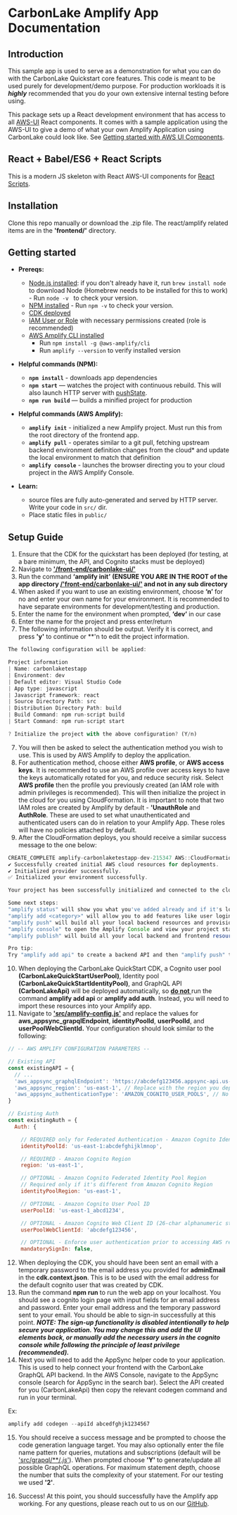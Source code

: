 <!-- *Copyright Amazon.com, Inc.  This package is confidential and proprietary Amazon.com, Inc. software.* -->

# CarbonLake Amplify App Documentation
## Introduction
This sample app is used to serve as a demonstration for what you can do with the CarbonLake Quickstart core features. This code is meant to be used purely for development/demo purpose. For production workloads it is ***highly*** recommended that you do your own extensive internal testing before using.

This package sets up a React development environment that has access to all [AWS-UI](https://github.com/aws/awsui-documentation) React components. It comes with a sample application using the AWS-UI to give a demo of what your own Amplify Application using CarbonLake could look like. See [Getting started with AWS UI Components](https://polaris.a2z.com/resources/bob_ross/).

## React + Babel/ES6 + React Scripts

This is a modern JS skeleton with React AWS-UI components for [React Scripts](https://create-react-app.dev/docs/available-scripts).

## Installation

Clone this repo manually or download the .zip file. The react/amplify related items are in the **'frontend/'** directory.

## Getting started

* **Prereqs:**
    * [Node.js installed](http://nodejs.org): if you don't already have it, run `brew install node` to download Node (Homebrew needs to be installed for this to work) - Run `node -v ` to check your version.
    * [NPM installed](https://www.npmjs.com/) - Run `npm -v` to check your version.
    * [CDK deployed](https://google.com)
    * [IAM User or Role](https://docs.aws.amazon.com/IAM/latest/UserGuide/id_roles_create.html) with necessary permissions created (role is recommended)
    * [AWS Amplify CLI installed](https://google.com)
        * Run `npm install -g @aws-amplify/cli`
        * Run  `amplify --version` to verify installed version

* **Helpful commands (NPM):**
    * **`npm install`** - downloads app dependencies
    * **`npm start`** — watches the project with continuous rebuild. This will also launch HTTP server with [pushState](https://developer.mozilla.org/en-US/docs/Web/Guide/API/DOM/Manipulating_the_browser_history).
    * **`npm run build`** — builds a minified project for production
* **Helpful commands (AWS Amplify):**
    * **`amplify init`** - initialized a new Amplify project. Must run this from the root directory of the frontend app.
    * **`amplify pull`** -  operates similar to a git pull, fetching upstream backend environment definition changes from the cloud* and update the local environment to match that definition
    * **`amplify console`** - launches the browser directing you to your cloud project in the AWS Amplify Console.

* **Learn:**
    * source files are fully auto-generated and served by HTTP server.  Write your code in `src/` dir.
    * Place static files in `public/`
## Setup Guide
1. Ensure that the CDK for the quickstart has been deployed (for testing, at a bare minimum, the API, and Cognito stacks must be deployed)
2. Navigate to <ins>**'/front-end/carbonlake-ui/'**
3. Run the command **‘amplify init’** **(ENSURE YOU ARE IN THE ROOT of the app directory <ins>/'front-end/carbonlake-ui/'</ins> and not in any sub directory**
4. When asked if you want to use an existing environment, choose **‘n’** for no and enter your own name for your environment. It is recommended to have separate environments for development/testing and production.
5. Enter the name for the environment when prompted, **‘dev’** in our case
6. Enter the name for the project and press enter/return
7. The following information should be output. Verify it is correct, and press **'y'** to continue or **'n to edit the project information.

```javascript
The following configuration will be applied:

Project information
| Name: carbonlaketestapp
| Environment: dev
| Default editor: Visual Studio Code
| App type: javascript
| Javascript framework: react
| Source Directory Path: src
| Distribution Directory Path: build
| Build Command: npm run-script build
| Start Command: npm run-script start

? Initialize the project with the above configuration? (Y/n)
```

7. You will then be asked to select the authentication method you wish to use. This is used by AWS Amplify to deploy the application.
8. For authentication method, choose either **AWS profile**, or **AWS access keys**. It is recommended to use an AWS profile over access keys to have the keys automatically rotated for you, and reduce security risk. Select **AWS profile** then the profile you previously created (an IAM role with admin privileges is recommended). This will then initialize the project in the cloud for you using CloudFormation.
It is important to note that two IAM roles are created by Amplify by default - **'UnauthRole** and **AuthRole**. These are used to set what unauthenticated and authenticated users can do in relation to your Amplify App. These roles will have no policies attached by default.
4. After the CloudFormation deploys, you should receive a similar success message to the one below:
```javascript
CREATE_COMPLETE amplify-carbonlaketestapp-dev-215347 AWS::CloudFormation::Stack Thu May 26 2022 21:54:20 GMT-0400 (Eastern Daylight Time)
✔ Successfully created initial AWS cloud resources for deployments.
✔ Initialized provider successfully.
✅ Initialized your environment successfully.

Your project has been successfully initialized and connected to the cloud!

Some next steps:
"amplify status" will show you what you've added already and if it's locally configured or deployed
"amplify add <category>" will allow you to add features like user login or a backend API
"amplify push" will build all your local backend resources and provision it in the cloud
"amplify console" to open the Amplify Console and view your project status
"amplify publish" will build all your local backend and frontend resources (if you have hosting category added) and provision it in the cloud

Pro tip:
Try "amplify add api" to create a backend API and then "amplify push" to deploy everything
```
10. When deploying the CarbonLake QuickStart CDK, a Cognito user pool **(CarbonLakeQuickStartUserPool)**, Identity pool **(CarbonLakeQuickStartIdentityPool)**, and GraphQL API **(CarbonLakeApi)** will be deployed automatically, so <ins> **do not** </ins>  run the command **amplify add api** or **amplify add auth**. Instead, you will need to import these resources into your Amplify app.
11. Navigate to <ins>**'src/amplify-config.js'**</ins> and replace the values for **aws_appsync_grapqlEndpoint**, **identityPoolId**, **userPoolId**, and **userPoolWebClientId.** Your configuration should look similar to the following:
```javascript
// -- AWS AMPLIFY CONFIGURATION PARAMETERS --

// Existing API
const existingAPI = {
  // ...
  'aws_appsync_graphqlEndpoint': 'https://abcdefg123456.appsync-api.us-east-1.amazonaws.com/graphql', // Replace with your GraphQL Endpoint
  'aws_appsync_region': 'us-east-1', // Replace with the region you deployed CDK with
  'aws_appsync_authenticationType': 'AMAZON_COGNITO_USER_POOLS', // No touchy
}

// Existing Auth
const existingAuth = {
  Auth: {

    // REQUIRED only for Federated Authentication - Amazon Cognito Identity Pool ID
    identityPoolId: 'us-east-1:abcdefghijklmnop',

    // REQUIRED - Amazon Cognito Region
    region: 'us-east-1',

    // OPTIONAL - Amazon Cognito Federated Identity Pool Region
    // Required only if it's different from Amazon Cognito Region
    identityPoolRegion: 'us-east-1',

    // OPTIONAL - Amazon Cognito User Pool ID
    userPoolId: 'us-east-1_abcd1234',

    // OPTIONAL - Amazon Cognito Web Client ID (26-char alphanumeric string)
    userPoolWebClientId: 'abcdefg123456',

    // OPTIONAL - Enforce user authentication prior to accessing AWS resources or not
    mandatorySignIn: false,
```
12. When deploying the CDK, you should have been sent an email with a temporary password to the email address you provided for **adminEmail** in the **cdk.context.json**. This is to be used with the email address for the default cognito user that was created by CDK.
13. Run the command **npm run** to run the web app on your localhost. You should see a cognito login page with input fields for an email address and password. Enter your email address and the temporary password sent to your email. You should be able to sign-in successfully at this point. ***NOTE: The sign-up functionality is disabled intentionally to help secure your application. You may change this and add the UI elements back, or manually add the necessary users in the cognito console while following the principle of least privilege (recommended).***
14. Next you will need to add the AppSync helper code to your application. This is used to help connect your frontend with the CarbonLake GraphQL API backend. In the AWS Console, navigate to the AppSync console (search for AppSync in the search bar). Select the API created for you (CarbonLakeApi) then copy the relevant codegen command and run in your terminal.

Ex:
```javascript
amplify add codegen --apiId abcedfghjk1234567
```
15. You should receive a success message and be prompted to choose the code generation language target. You may also optionally enter the file name pattern for queries, mutations and subscriptions (default will be <ins>'src/grapql/**/*.js*'</ins>). When prompted choose **'Y'** to generate/update all possible GraphQL operations. For maximum statement depth, choose the number that suits the complexity of your statement. For our testing we used **'2'**.

<!-- TODO - Replace this with out GitHub link once it's live -->
16. Success! At this point, you should successfully have the Amplify app working. For any questions, please reach out to us on our [GitHub](https://github.com).

<!-- TODO - Add Instructions for S3 Upload configuration -->
<!-- TODO - Add detailed customization instructions (maybe?) -->
